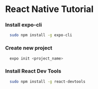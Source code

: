 # React Native Tutorial

### Install expo-cli
```bash
  sudo npm install -g expo-cli
```
### Create new project
```bash
  expo init <project_name>
```
### Install React Dev Tools
```bash
  sudo npm install -g react-devtools
```

